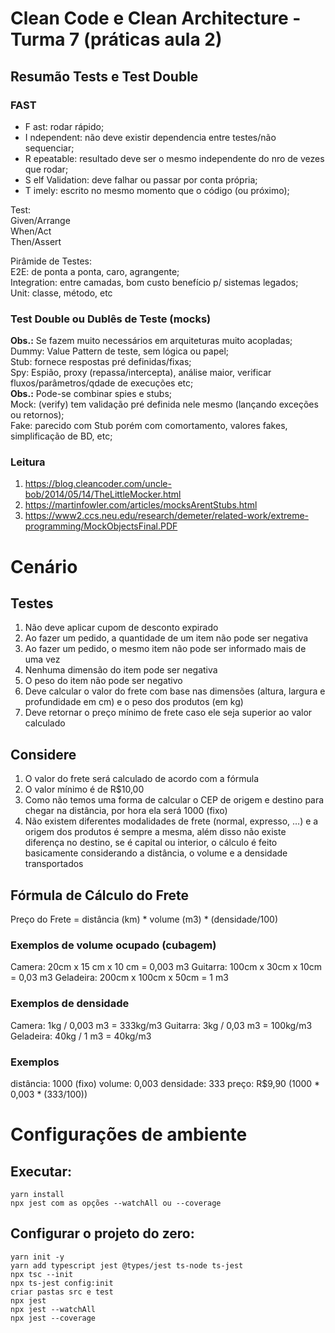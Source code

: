 # Clean Code e Clean Architecture - Turma 7 (práticas aula 2)
## Resumão Tests e Test Double
### FAST
* F ast: rodar rápido;
* I ndependent: não deve existir dependencia entre testes/não sequenciar;
* R epeatable: resultado deve ser o mesmo independente do nro de vezes que rodar;
* S elf Validation: deve falhar ou passar por conta própria;
* T imely: escrito no mesmo momento que o código (ou próximo);

Test: </br>
Given/Arrange </br>
When/Act </br>
Then/Assert </br>

Pirâmide de Testes:</br>
E2E: de ponta a ponta, caro, agrangente;</br>
Integration: entre camadas, bom custo benefício p/ sistemas legados;</br>
Unit: classe, método, etc</br>

### Test Double ou Dublês de Teste (mocks)
**Obs.:** Se fazem muito necessários em arquiteturas muito acopladas;</br>
Dummy: Value Pattern de teste, sem lógica ou papel;</br>
Stub: fornece respostas pré definidas/fixas;</br>
Spy: Espião, proxy (repassa/intercepta), análise maior, verificar fluxos/parâmetros/qdade de execuções etc;</br>
**Obs.:** Pode-se combinar spies e stubs;</br>
Mock: (verify) tem validação pré definida nele mesmo (lançando exceções ou retornos);</br>
Fake: parecido com Stub porém com comortamento, valores fakes, simplificação de BD, etc;

### Leitura
1. https://blog.cleancoder.com/uncle-bob/2014/05/14/TheLittleMocker.html
2. https://martinfowler.com/articles/mocksArentStubs.html
3. https://www2.ccs.neu.edu/research/demeter/related-work/extreme-programming/MockObjectsFinal.PDF

# Cenário
## Testes
1. Não deve aplicar cupom de desconto expirado
2. Ao fazer um pedido, a quantidade de um item não pode ser negativa
3. Ao fazer um pedido, o mesmo item não pode ser informado mais de uma vez
4. Nenhuma dimensão do item pode ser negativa
5. O peso do item não pode ser negativo
6. Deve calcular o valor do frete com base nas dimensões (altura, largura e profundidade em cm) e o peso dos produtos (em kg)
7. Deve retornar o preço mínimo de frete caso ele seja superior ao valor calculado

## Considere
1. O valor do frete será calculado de acordo com a fórmula
2. O valor mínimo é de R$10,00
3. Como não temos uma forma de calcular o CEP de origem e destino para chegar na distância, por hora ela será 1000 (fixo)
4. Não existem diferentes modalidades de frete (normal, expresso, …) e a origem dos produtos é sempre a mesma, além disso não existe diferença no destino, se é capital ou interior, o cálculo é feito basicamente considerando a distância, o volume e a densidade transportados

## Fórmula de Cálculo do Frete
Preço do Frete = distância (km) * volume (m3) * (densidade/100)
### Exemplos de volume ocupado (cubagem)
Camera: 20cm x 15 cm x 10 cm = 0,003 m3
Guitarra: 100cm x 30cm x 10cm = 0,03 m3
Geladeira: 200cm x 100cm x 50cm = 1 m3
### Exemplos de densidade
Camera: 1kg / 0,003 m3 = 333kg/m3
Guitarra: 3kg / 0,03 m3 = 100kg/m3
Geladeira: 40kg / 1 m3 = 40kg/m3

### Exemplos
distância: 1000 (fixo)
volume: 0,003
densidade: 333
preço: R$9,90 (1000 * 0,003 * (333/100))

# Configurações de ambiente
## Executar:
```yarn install```</br>
```npx jest com as opções --watchAll ou --coverage```

## Configurar o projeto do zero:

```yarn init -y```</br>
```yarn add typescript jest @types/jest ts-node ts-jest```</br>
```npx tsc --init```</br>
```npx ts-jest config:init```</br>
```criar pastas src e test```</br>
```npx jest```</br>
```npx jest --watchAll```</br>
```npx jest --coverage```</br>

